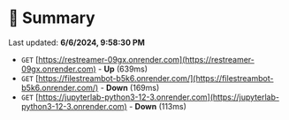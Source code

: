 # 📖 Summary
Last updated: **6/6/2024, 9:58:30 PM**

- `GET` [https://restreamer-09gx.onrender.com](https://restreamer-09gx.onrender.com) - **Up** (639ms)
- `GET` [https://filestreambot-b5k6.onrender.com/](https://filestreambot-b5k6.onrender.com/) - **Down** (169ms)
- `GET` [https://jupyterlab-python3-12-3.onrender.com](https://jupyterlab-python3-12-3.onrender.com) - **Down** (113ms)
